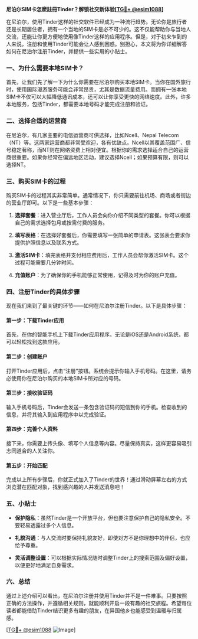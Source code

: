 **尼泊尔SIM卡怎麽註冊Tinder？解锁社交新体验[[TG💪+ @esim1088](https://t.me/s/esim1088)]**

在尼泊尔，使用Tinder这样的社交软件已经成为一种流行趋势。无论你是旅行者还是长期居住者，拥有一个当地的SIM卡是必不可少的。这不仅能帮助你与当地人交流，还能让你更方便地使用像Tinder这样的应用程序。但是，对于初来乍到的人来说，注册和使用Tinder可能会让人感到困惑。别担心，本文将为你详细解答如何在尼泊尔注册Tinder，并提供一些实用的小贴士。

### 一、为什么需要本地SIM卡？

首先，让我们先了解一下为什么你需要在尼泊尔购买本地SIM卡。当你在国外旅行时，使用国际漫游服务可能会非常昂贵，尤其是数据流量费用。而拥有一张本地SIM卡不仅可以大幅降低通讯成本，还可以让你享受更快的网络速度。此外，许多本地服务，包括Tinder，都需要本地号码才能完成注册和验证。

### 二、选择合适的运营商

在尼泊尔，有几家主要的电信运营商可供选择，比如Ncell、Nepal Telecom（NT）等。这两家运营商都非常受欢迎，各有优缺点。Ncell以其覆盖范围广、信号稳定著称，而NT则在网络资费上相对便宜。根据你的需求选择适合自己的运营商很重要。如果你经常在偏远地区活动，建议选择Ncell；如果预算有限，则可以选择NT。

### 三、购买SIM卡的过程

购买SIM卡的过程其实非常简单。通常情况下，你只需要前往机场、商场或者街边的营业厅即可。以下是一些基本步骤：

1. **选择套餐**：进入营业厅后，工作人员会向你介绍不同类型的套餐。你可以根据自己的需求选择包月或按需付费的服务。
   
2. **填写表格**：在选择好套餐后，你需要填写一张简单的申请表。这张表会要求你提供护照信息以及联系方式。

3. **激活SIM卡**：填完表格并支付相应费用后，工作人员会帮你激活SIM卡。这个过程可能需要几分钟时间。

4. **充值账户**：为了确保你的手机能够正常使用，记得及时为你的账户充值。

### 四、注册Tinder的具体步骤

现在我们来到了最关键的环节——如何在尼泊尔注册Tinder。以下是具体步骤：

#### 第一步：下载Tinder应用

首先，在你的智能手机上下载Tinder应用程序。无论是iOS还是Android系统，都可以轻松找到这款应用。

#### 第二步：创建账户

打开Tinder应用后，点击“注册”按钮。系统会提示你输入手机号码。在这里，请务必使用你在尼泊尔购买的本地SIM卡所对应的号码。

#### 第三步：接收验证码

输入手机号码后，Tinder会发送一条包含验证码的短信到你的手机。检查收到的信息，并将其输入到应用程序中以完成验证。

#### 第四步：完善个人资料

接下来，你需要上传头像、填写个人信息等内容。尽量保持真实，这样更容易吸引志同道合的人关注你。

#### 第五步：开始匹配

完成以上所有步骤后，你就正式加入了Tinder的世界！通过滑动屏幕左右的方式浏览潜在匹配对象，找到感兴趣的人并发送消息吧！

### 五、小贴士

- **保护隐私**：虽然Tinder是一个开放平台，但也要注意保护自己的隐私安全。不要轻易透露过多个人信息。
  
- **礼貌沟通**：与人交流时要保持礼貌友好，即使对方不是你理想中的伴侣，也应给予尊重。

- **灵活调整设置**：可以根据实际情况随时调整Tinder上的搜索范围及偏好设置，以便更好地满足自身需求。

### 六、总结

通过上述介绍可以看出，在尼泊尔注册并使用Tinder并不是一件难事。只要按照正确的方法操作，并遵循相关规则，就能顺利开启一段有趣的社交旅程。希望每位读者都能借助Tinder结识更多有趣的朋友，在异国他乡也能感受到温暖与归属感。

[[TG💪+ @esim1088](https://t.me/s/esim1088) ![Image](https://i.postimg.cc/4NQfJmqS/Snipaste-2025-05-13-00-14-12.png)]
